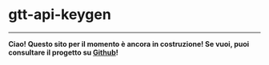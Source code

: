 # gtt-api-keygen

-----
**Ciao! Questo sito per il momento è ancora in costruzione! Se vuoi, puoi consultare il progetto su [Github](https://github.com/Gabboxl/gtt-api-keygen)!**
